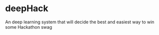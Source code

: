 # deepHack
An deep learning system that will decide the best and easiest way to win some Hackathon swag
